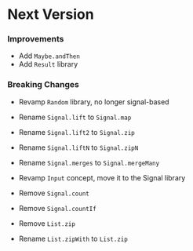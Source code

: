# Next Version

### Improvements

  * Add `Maybe.andThen`
  * Add `Result` library

### Breaking Changes

  * Revamp `Random` library, no longer signal-based

  * Rename `Signal.lift` to `Signal.map`
  * Rename `Signal.lift2` to `Signal.zip`
  * Rename `Signal.liftN` to `Signal.zipN`
  * Rename `Signal.merges` to `Signal.mergeMany`
  * Revamp `Input` concept, move it to the Signal library
  * Remove `Signal.count`
  * Remove `Signal.countIf`

  * Remove `List.zip`
  * Rename `List.zipWith` to `List.zip`

